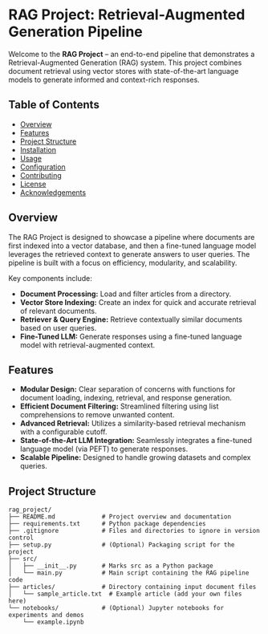 # RAG Project: Retrieval-Augmented Generation Pipeline

Welcome to the **RAG Project** – an end-to-end pipeline that demonstrates a Retrieval-Augmented Generation (RAG) system. This project combines document retrieval using vector stores with state-of-the-art language models to generate informed and context-rich responses.

## Table of Contents

- [Overview](#overview)
- [Features](#features)
- [Project Structure](#project-structure)
- [Installation](#installation)
- [Usage](#usage)
- [Configuration](#configuration)
- [Contributing](#contributing)
- [License](#license)
- [Acknowledgements](#acknowledgements)

## Overview

The RAG Project is designed to showcase a pipeline where documents are first indexed into a vector database, and then a fine-tuned language model leverages the retrieved context to generate answers to user queries. The pipeline is built with a focus on efficiency, modularity, and scalability.

Key components include:

- **Document Processing:** Load and filter articles from a directory.
- **Vector Store Indexing:** Create an index for quick and accurate retrieval of relevant documents.
- **Retriever & Query Engine:** Retrieve contextually similar documents based on user queries.
- **Fine-Tuned LLM:** Generate responses using a fine-tuned language model with retrieval-augmented context.

## Features

- **Modular Design:** Clear separation of concerns with functions for document loading, indexing, retrieval, and response generation.
- **Efficient Document Filtering:** Streamlined filtering using list comprehensions to remove unwanted content.
- **Advanced Retrieval:** Utilizes a similarity-based retrieval mechanism with a configurable cutoff.
- **State-of-the-Art LLM Integration:** Seamlessly integrates a fine-tuned language model (via PEFT) to generate responses.
- **Scalable Pipeline:** Designed to handle growing datasets and complex queries.

## Project Structure

```plaintext
rag_project/
├── README.md             # Project overview and documentation
├── requirements.txt      # Python package dependencies
├── .gitignore            # Files and directories to ignore in version control
├── setup.py              # (Optional) Packaging script for the project
├── src/
│   ├── __init__.py       # Marks src as a Python package
│   └── main.py           # Main script containing the RAG pipeline code
├── articles/             # Directory containing input document files
│   └── sample_article.txt  # Example article (add your own files here)
└── notebooks/            # (Optional) Jupyter notebooks for experiments and demos
    └── example.ipynb
